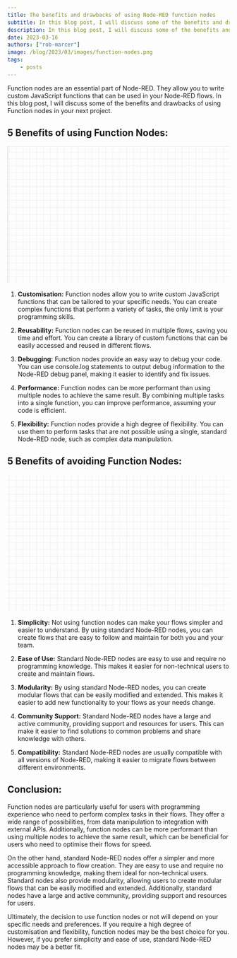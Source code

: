 ```yaml
---
title: The benefits and drawbacks of using Node-RED function nodes
subtitle: In this blog post, I will discuss some of the benefits and drawbacks of using Function nodes in your next Node-RED project.
description: In this blog post, I will discuss some of the benefits and drawbacks of using Function nodes in your next Node-RED project.
date: 2023-03-16
authors: ["rob-marcer"]
image: /blog/2023/03/images/function-nodes.png
tags:
    - posts
---
```


Function nodes are an essential part of Node-RED. They allow you to write custom JavaScript functions that can be used in your Node-RED flows. In this blog post, I will discuss some of the benefits and drawbacks of using Function nodes in your next project.

<!--more-->

 ## 5 Benefits of using Function Nodes: ##

 ![Example of using a function node](./images/function-example.gif "Example of using a function node")

1. **Customisation:** Function nodes allow you to write custom JavaScript functions that can be tailored to your specific needs. You can create complex functions that perform a variety of tasks, the only limit is your programming skills.

2. **Reusability:** Function nodes can be reused in multiple flows, saving you time and effort. You can create a library of custom functions that can be easily accessed and reused in different flows.

3. **Debugging:** Function nodes provide an easy way to debug your code. You can use console.log statements to output debug information to the Node-RED debug panel, making it easier to identify and fix issues.

4. **Performance:** Function nodes can be more performant than using multiple nodes to achieve the same result. By combining multiple tasks into a single function, you can improve performance, assuming your code is efficient.

5. **Flexibility:** Function nodes provide a high degree of flexibility. You can use them to perform tasks that are not possible using a single, standard Node-RED node, such as complex data manipulation.

## 5 Benefits of avoiding Function Nodes:

![Example of not using a function node](./images/no-function-example.gif "Example of not using a function node")

1. **Simplicity:** Not using function nodes can make your flows simpler and easier to understand. By using standard Node-RED nodes, you can create flows that are easy to follow and maintain for both you and your team.

2. **Ease of Use:** Standard Node-RED nodes are easy to use and require no programming knowledge. This makes it easier for non-technical users to create and maintain flows.

3. **Modularity:** By using standard Node-RED nodes, you can create modular flows that can be easily modified and extended. This makes it easier to add new functionality to your flows as your needs change.

4. **Community Support:** Standard Node-RED nodes have a large and active community, providing support and resources for users. This can make it easier to find solutions to common problems and share knowledge with others.

5. **Compatibility:** Standard Node-RED nodes are usually compatible with all versions of Node-RED, making it easier to migrate flows between different environments.

## Conclusion:

Function nodes are particularly useful for users with programming experience who need to perform complex tasks in their flows. They offer a wide range of possibilities, from data manipulation to integration with external APIs. Additionally, function nodes can be more performant than using multiple nodes to achieve the same result, which can be beneficial for users who need to optimise their flows for speed.

On the other hand, standard Node-RED nodes offer a simpler and more accessible approach to flow creation. They are easy to use and require no programming knowledge, making them ideal for non-technical users. Standard nodes also provide modularity, allowing users to create modular flows that can be easily modified and extended. Additionally, standard nodes have a large and active community, providing support and resources for users.

Ultimately, the decision to use function nodes or not will depend on your specific needs and preferences. If you require a high degree of customisation and flexibility, function nodes may be the best choice for you. However, if you prefer simplicity and ease of use, standard Node-RED nodes may be a better fit. 
